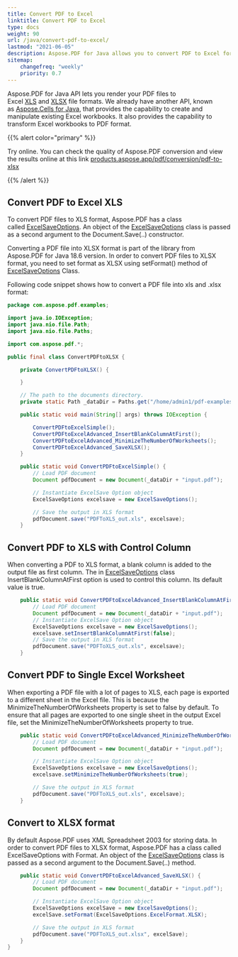```yaml
---
title: Convert PDF to Excel 
linktitle: Convert PDF to Excel 
type: docs
weight: 90
url: /java/convert-pdf-to-excel/
lastmod: "2021-06-05"
description: Aspose.PDF for Java allows you to convert PDF to Excel format. During this, the individual pages of the PDF file are converted to Excel worksheets.
sitemap:
    changefreq: "weekly"
    priority: 0.7
---
```


Aspose.PDF for Java API lets you render your PDF files to Excel [XLS](https://docs.fileformat.com/spreadsheet/xls/) and [XLSX](https://docs.fileformat.com/spreadsheet/xlsx/) file formats. We already have another API, known as [Aspose.Cells for Java](https://products.aspose.com/cells/java/), that provides the capability to create and manipulate existing Excel workbooks. It also provides the capability to transform Excel workbooks to PDF format.

{{% alert color="primary" %}}

Try online. You can check the quality of Aspose.PDF conversion and view the results online at this link [products.aspose.app/pdf/conversion/pdf-to-xlsx](https://products.aspose.app/pdf/conversion/pdf-to-xlsx) 

{{% /alert %}}

## Convert PDF to Excel XLS

To convert PDF files to XLS format, Aspose.PDF has a class called [ExcelSaveOptions](https://apireference.aspose.com/pdf/java/com.aspose.pdf/ExcelSaveOptions). An object of the [ExcelSaveOptions](https://apireference.aspose.com/pdf/java/com.aspose.pdf/ExcelSaveOptions) class is passed as a second argument to the Document.Save(..) constructor. 

Converting a PDF file into XLSX format is part of the library from Aspose.PDF for Java 18.6 version. In order to convert PDF files to XLSX format, you need to set format as XLSX using setFormat() method of [ExcelSaveOptions](https://apireference.aspose.com/pdf/java/com.aspose.pdf/ExcelSaveOptions) Class.

Following code snippet shows how to convert a PDF file into xls and .xlsx format:

```java
package com.aspose.pdf.examples;

import java.io.IOException;
import java.nio.file.Path;
import java.nio.file.Paths;

import com.aspose.pdf.*;

public final class ConvertPDFtoXLSX {

    private ConvertPDFtoXLSX() {

    }

    // The path to the documents directory.
    private static Path _dataDir = Paths.get("/home/admin1/pdf-examples/Samples");

    public static void main(String[] args) throws IOException {

        ConvertPDFtoExcelSimple();
        ConvertPDFtoExcelAdvanced_InsertBlankColumnAtFirst();
        ConvertPDFtoExcelAdvanced_MinimizeTheNumberOfWorksheets();
        ConvertPDFtoExcelAdvanced_SaveXLSX();
    }

    public static void ConvertPDFtoExcelSimple() {
        // Load PDF document
        Document pdfDocument = new Document(_dataDir + "input.pdf");

        // Instantiate ExcelSave Option object
        ExcelSaveOptions excelsave = new ExcelSaveOptions();

        // Save the output in XLS format
        pdfDocument.save("PDFToXLS_out.xls", excelsave);
    }
```
## Convert PDF to XLS with Control Column

When converting a PDF to XLS format, a blank column is added to the output file as first column. The in [ExcelSaveOptions](https://apireference.aspose.com/pdf/java/com.aspose.pdf/ExcelSaveOptions) class InsertBlankColumnAtFirst option is used to control this column. Its default value is true.

```java
    public static void ConvertPDFtoExcelAdvanced_InsertBlankColumnAtFirst() {
        // Load PDF document
        Document pdfDocument = new Document(_dataDir + "input.pdf");
        // Instantiate ExcelSave Option object
        ExcelSaveOptions excelsave = new ExcelSaveOptions();
        excelsave.setInsertBlankColumnAtFirst(false);
        // Save the output in XLS format
        pdfDocument.save("PDFToXLS_out.xls", excelsave);
    }
```
## Convert PDF to Single Excel Worksheet 

When exporting a PDF file with a lot of pages to XLS, each page is exported to a different sheet in the Excel file. This is because the MinimizeTheNumberOfWorksheets property is set to false by default. To ensure that all pages are exported to one single sheet in the output Excel file, set the MinimizeTheNumberOfWorksheets property to true.

```java
    public static void ConvertPDFtoExcelAdvanced_MinimizeTheNumberOfWorksheets() {
        // Load PDF document
        Document pdfDocument = new Document(_dataDir + "input.pdf");

        // Instantiate ExcelSave Option object
        ExcelSaveOptions excelsave = new ExcelSaveOptions();
        excelsave.setMinimizeTheNumberOfWorksheets(true);

        // Save the output in XLS format
        pdfDocument.save("PDFToXLS_out.xls", excelsave);
    }
```
## Convert to XLSX format 

By default Aspose.PDF uses XML Spreadsheet 2003 for storing data. In order to convert PDF files to XLSX format, Aspose.PDF has a class called ExcelSaveOptions with Format. An object of the [ExcelSaveOptions](https://apireference.aspose.com/pdf/java/com.aspose.pdf/ExcelSaveOptions) class is passed as a second argument to the Document.Save(..) method.

```java
    public static void ConvertPDFtoExcelAdvanced_SaveXLSX() {
        // Load PDF document
        Document pdfDocument = new Document(_dataDir + "input.pdf");

        // Instantiate ExcelSave Option object
        ExcelSaveOptions excelSave = new ExcelSaveOptions();
        excelSave.setFormat(ExcelSaveOptions.ExcelFormat.XLSX);

        // Save the output in XLS format
        pdfDocument.save("PDFToXLS_out.xlsx", excelSave);
    }
}
```